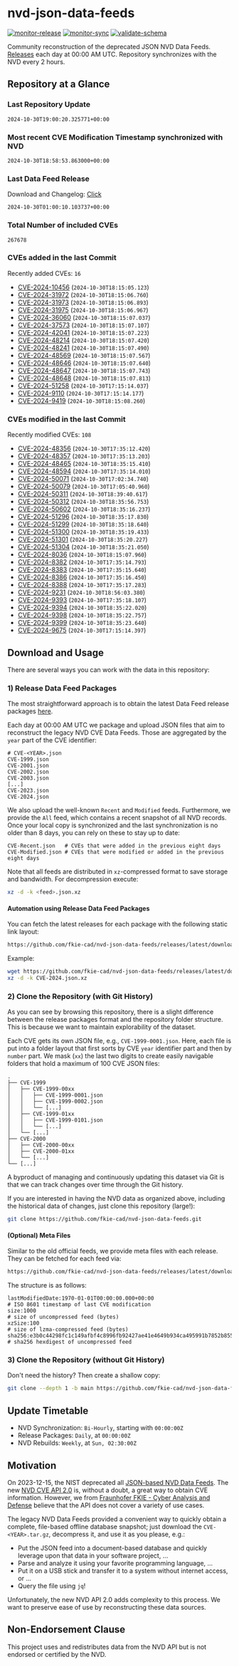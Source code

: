 # nvd-json-data-feeds

[![monitor-release](https://github.com/fkie-cad/nvd-json-data-feeds/actions/workflows/monitor_release.yml/badge.svg)](https://github.com/fkie-cad/nvd-json-data-feeds/actions/workflows/monitor_release.yml)
[![monitor-sync](https://github.com/fkie-cad/nvd-json-data-feeds/actions/workflows/monitor_sync.yml/badge.svg)](https://github.com/fkie-cad/nvd-json-data-feeds/actions/workflows/monitor_sync.yml)
[![validate-schema](https://github.com/fkie-cad/nvd-json-data-feeds/actions/workflows/validate_schema.yml/badge.svg)](https://github.com/fkie-cad/nvd-json-data-feeds/actions/workflows/validate_schema.yml)

Community reconstruction of the deprecated JSON NVD Data Feeds.
[Releases](https://github.com/fkie-cad/nvd-json-data-feeds/releases/latest) each day at 00:00 AM UTC.
Repository synchronizes with the NVD every 2 hours.

## Repository at a Glance

### Last Repository Update

```plain
2024-10-30T19:00:20.325771+00:00
```

### Most recent CVE Modification Timestamp synchronized with NVD

```plain
2024-10-30T18:58:53.863000+00:00
```

### Last Data Feed Release

Download and Changelog: [Click](https://github.com/fkie-cad/nvd-json-data-feeds/releases/latest)

```plain
2024-10-30T01:00:10.103737+00:00
```

### Total Number of included CVEs

```plain
267678
```

### CVEs added in the last Commit

Recently added CVEs: `16`

- [CVE-2024-10456](CVE-2024/CVE-2024-104xx/CVE-2024-10456.json) (`2024-10-30T18:15:05.123`)
- [CVE-2024-31972](CVE-2024/CVE-2024-319xx/CVE-2024-31972.json) (`2024-10-30T18:15:06.760`)
- [CVE-2024-31973](CVE-2024/CVE-2024-319xx/CVE-2024-31973.json) (`2024-10-30T18:15:06.893`)
- [CVE-2024-31975](CVE-2024/CVE-2024-319xx/CVE-2024-31975.json) (`2024-10-30T18:15:06.967`)
- [CVE-2024-36060](CVE-2024/CVE-2024-360xx/CVE-2024-36060.json) (`2024-10-30T18:15:07.037`)
- [CVE-2024-37573](CVE-2024/CVE-2024-375xx/CVE-2024-37573.json) (`2024-10-30T18:15:07.107`)
- [CVE-2024-42041](CVE-2024/CVE-2024-420xx/CVE-2024-42041.json) (`2024-10-30T18:15:07.223`)
- [CVE-2024-48214](CVE-2024/CVE-2024-482xx/CVE-2024-48214.json) (`2024-10-30T18:15:07.420`)
- [CVE-2024-48241](CVE-2024/CVE-2024-482xx/CVE-2024-48241.json) (`2024-10-30T18:15:07.490`)
- [CVE-2024-48569](CVE-2024/CVE-2024-485xx/CVE-2024-48569.json) (`2024-10-30T18:15:07.567`)
- [CVE-2024-48646](CVE-2024/CVE-2024-486xx/CVE-2024-48646.json) (`2024-10-30T18:15:07.640`)
- [CVE-2024-48647](CVE-2024/CVE-2024-486xx/CVE-2024-48647.json) (`2024-10-30T18:15:07.743`)
- [CVE-2024-48648](CVE-2024/CVE-2024-486xx/CVE-2024-48648.json) (`2024-10-30T18:15:07.813`)
- [CVE-2024-51258](CVE-2024/CVE-2024-512xx/CVE-2024-51258.json) (`2024-10-30T17:15:14.037`)
- [CVE-2024-9110](CVE-2024/CVE-2024-91xx/CVE-2024-9110.json) (`2024-10-30T17:15:14.177`)
- [CVE-2024-9419](CVE-2024/CVE-2024-94xx/CVE-2024-9419.json) (`2024-10-30T18:15:08.260`)


### CVEs modified in the last Commit

Recently modified CVEs: `108`

- [CVE-2024-48356](CVE-2024/CVE-2024-483xx/CVE-2024-48356.json) (`2024-10-30T17:35:12.420`)
- [CVE-2024-48357](CVE-2024/CVE-2024-483xx/CVE-2024-48357.json) (`2024-10-30T17:35:13.203`)
- [CVE-2024-48465](CVE-2024/CVE-2024-484xx/CVE-2024-48465.json) (`2024-10-30T18:35:15.410`)
- [CVE-2024-48594](CVE-2024/CVE-2024-485xx/CVE-2024-48594.json) (`2024-10-30T17:35:14.010`)
- [CVE-2024-50071](CVE-2024/CVE-2024-500xx/CVE-2024-50071.json) (`2024-10-30T17:02:34.740`)
- [CVE-2024-50079](CVE-2024/CVE-2024-500xx/CVE-2024-50079.json) (`2024-10-30T17:05:40.960`)
- [CVE-2024-50311](CVE-2024/CVE-2024-503xx/CVE-2024-50311.json) (`2024-10-30T18:39:40.617`)
- [CVE-2024-50312](CVE-2024/CVE-2024-503xx/CVE-2024-50312.json) (`2024-10-30T18:35:56.753`)
- [CVE-2024-50602](CVE-2024/CVE-2024-506xx/CVE-2024-50602.json) (`2024-10-30T18:35:16.237`)
- [CVE-2024-51296](CVE-2024/CVE-2024-512xx/CVE-2024-51296.json) (`2024-10-30T18:35:17.830`)
- [CVE-2024-51299](CVE-2024/CVE-2024-512xx/CVE-2024-51299.json) (`2024-10-30T18:35:18.640`)
- [CVE-2024-51300](CVE-2024/CVE-2024-513xx/CVE-2024-51300.json) (`2024-10-30T18:35:19.433`)
- [CVE-2024-51301](CVE-2024/CVE-2024-513xx/CVE-2024-51301.json) (`2024-10-30T18:35:20.227`)
- [CVE-2024-51304](CVE-2024/CVE-2024-513xx/CVE-2024-51304.json) (`2024-10-30T18:35:21.050`)
- [CVE-2024-8036](CVE-2024/CVE-2024-80xx/CVE-2024-8036.json) (`2024-10-30T18:15:07.960`)
- [CVE-2024-8382](CVE-2024/CVE-2024-83xx/CVE-2024-8382.json) (`2024-10-30T17:35:14.793`)
- [CVE-2024-8383](CVE-2024/CVE-2024-83xx/CVE-2024-8383.json) (`2024-10-30T17:35:15.640`)
- [CVE-2024-8386](CVE-2024/CVE-2024-83xx/CVE-2024-8386.json) (`2024-10-30T17:35:16.450`)
- [CVE-2024-8388](CVE-2024/CVE-2024-83xx/CVE-2024-8388.json) (`2024-10-30T17:35:17.283`)
- [CVE-2024-9231](CVE-2024/CVE-2024-92xx/CVE-2024-9231.json) (`2024-10-30T18:56:03.380`)
- [CVE-2024-9393](CVE-2024/CVE-2024-93xx/CVE-2024-9393.json) (`2024-10-30T17:35:18.107`)
- [CVE-2024-9394](CVE-2024/CVE-2024-93xx/CVE-2024-9394.json) (`2024-10-30T18:35:22.020`)
- [CVE-2024-9398](CVE-2024/CVE-2024-93xx/CVE-2024-9398.json) (`2024-10-30T18:35:22.757`)
- [CVE-2024-9399](CVE-2024/CVE-2024-93xx/CVE-2024-9399.json) (`2024-10-30T18:35:23.640`)
- [CVE-2024-9675](CVE-2024/CVE-2024-96xx/CVE-2024-9675.json) (`2024-10-30T17:15:14.397`)


## Download and Usage

There are several ways you can work with the data in this repository:

### 1) Release Data Feed Packages

The most straightforward approach is to obtain the latest Data Feed release packages [here](https://github.com/fkie-cad/nvd-json-data-feeds/releases/latest).

Each day at 00:00 AM UTC we package and upload JSON files that aim to reconstruct the legacy NVD CVE Data Feeds.
Those are aggregated by the `year` part of the CVE identifier:

```
# CVE-<YEAR>.json
CVE-1999.json
CVE-2001.json
CVE-2002.json
CVE-2003.json
[...]
CVE-2023.json
CVE-2024.json
```

We also upload the well-known `Recent` and `Modified` feeds.
Furthermore, we provide the `All` feed, which contains a recent snapshot of all NVD records.
Once your local copy is synchronized and the last synchronization is no older than 8 days, you can rely on these to stay up to date:

```plain
CVE-Recent.json   # CVEs that were added in the previous eight days
CVE-Modified.json # CVEs that were modified or added in the previous eight days
```

Note that all feeds are distributed in `xz`-compressed format to save storage and bandwidth.
For decompression execute:

```sh
xz -d -k <feed>.json.xz
```

#### Automation using Release Data Feed Packages

You can fetch the latest releases for each package with the following static link layout:

```sh
https://github.com/fkie-cad/nvd-json-data-feeds/releases/latest/download/CVE-<YEAR>.json.xz
```

Example:

```sh
wget https://github.com/fkie-cad/nvd-json-data-feeds/releases/latest/download/CVE-2024.json.xz
xz -d -k CVE-2024.json.xz
```

### 2) Clone the Repository (with Git History)

As you can see by browsing this repository, there is a slight difference between the release packages format and the repository folder structure.
This is because we want to maintain explorability of the dataset.

Each CVE gets its own JSON file, e.g., `CVE-1999-0001.json`.
Here, each file is put into a folder layout that first sorts by CVE `year` identifier part and then by `number` part.
We mask (`xx`) the last two digits to create easily navigable folders that hold a maximum of 100 CVE JSON files:

```plain
.
├── CVE-1999
│   ├── CVE-1999-00xx
│   │   ├── CVE-1999-0001.json
│   │   ├── CVE-1999-0002.json
│   │   └── [...]
│   ├── CVE-1999-01xx
│   │   ├── CVE-1999-0101.json
│   │   └── [...]
│   └── [...]
├── CVE-2000
│   ├── CVE-2000-00xx
│   ├── CVE-2000-01xx
│   └── [...]
└── [...]
```

A byproduct of managing and continuously updating this dataset via Git is that we can track changes over time through the Git history.

If you are interested in having the NVD data as organized above, including the historical data of changes, just clone this repository (large!):

```sh
git clone https://github.com/fkie-cad/nvd-json-data-feeds.git
```

#### (Optional) Meta Files

Similar to the old official feeds, we provide meta files with each release. They can be fetched for each feed via:

```sh
https://github.com/fkie-cad/nvd-json-data-feeds/releases/latest/download/CVE-<YEAR>.meta
```

The structure is as follows:

```plain
lastModifiedDate:1970-01-01T00:00:00.000+00:00                          # ISO 8601 timestamp of last CVE modification
size:1000                                                               # size of uncompressed feed (bytes)
xzSize:100                                                              # size of lzma-compressed feed (bytes)
sha256:e3b0c44298fc1c149afbf4c8996fb92427ae41e4649b934ca495991b7852b855 # sha256 hexdigest of uncompressed feed
```

### 3) Clone the Repository (without Git History)

Don't need the history? Then create a shallow copy:

```sh
git clone --depth 1 -b main https://github.com/fkie-cad/nvd-json-data-feeds.git
```


## Update Timetable

* NVD Synchronization: `Bi-Hourly`, starting with `00:00:00Z`
* Release Packages: `Daily`, at `00:00:00Z`
* NVD Rebuilds: `Weekly`, at `Sun, 02:30:00Z`


## Motivation

On 2023-12-15, the NIST deprecated all [JSON-based NVD Data Feeds](https://nvd.nist.gov/vuln/data-feeds#divRetirementBanner-1).
The new [NVD CVE API 2.0](https://nvd.nist.gov/developers/vulnerabilities) is, without a doubt, a great way to obtain CVE information.
However, we from [Fraunhofer FKIE - Cyber Analysis and Defense](https://www.fkie.fraunhofer.de/en/departments/cad.html) believe that the API does not cover a variety of use cases.

The legacy NVD Data Feeds provided a convenient way to quickly obtain a complete, file-based offline database snapshot; just download the `CVE-<YEAR>.tar.gz`, decompress it, and use it as you please, e.g.:

- Put the JSON feed into a document-based database and quickly leverage upon that data in your software project, ...
- Parse and analyze it using your favorite programming language, ...
- Put it on a USB stick and transfer it to a system without internet access, or ...
- Query the file using `jq`!

Unfortunately, the new NVD API 2.0 adds complexity to this process.
We want to preserve ease of use by reconstructing these data sources.

## Non-Endorsement Clause

This project uses and redistributes data from the NVD API but is not endorsed or certified by the NVD.